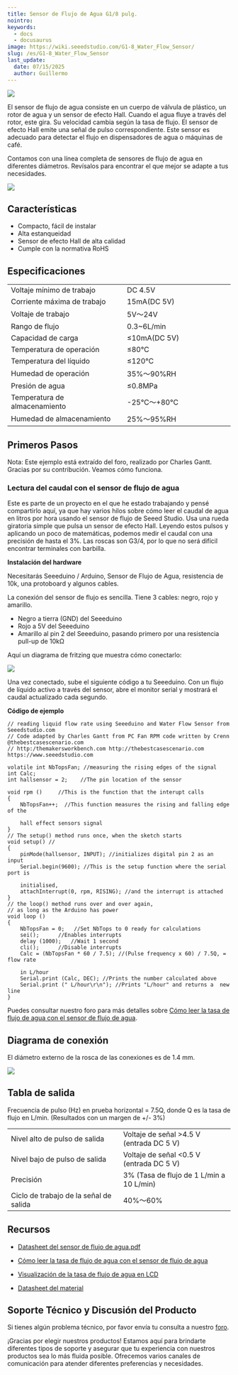 ```yaml
---
title: Sensor de Flujo de Agua G1/8 pulg.
nointro:
keywords:
  - docs
  - docusaurus
image: https://wiki.seeedstudio.com/G1-8_Water_Flow_Sensor/
slug: /es/G1-8_Water_Flow_Sensor
last_update:
  date: 07/15/2025
  author: Guillermo
---
```

[![](https://files.seeedstudio.com/wiki/G1-8_Water_Flow_Sensor/img/G18_Water_Flow_Sensor.jpg)](https://www.seeedstudio.com/depot/G18-Water-Flow-Sensor-p-1346.html?cPath=25_32)

El sensor de flujo de agua consiste en un cuerpo de válvula de plástico, un rotor de agua y un sensor de efecto Hall. Cuando el agua fluye a través del rotor, este gira. Su velocidad cambia según la tasa de flujo. El sensor de efecto Hall emite una señal de pulso correspondiente. Este sensor es adecuado para detectar el flujo en dispensadores de agua o máquinas de café.

Contamos con una línea completa de sensores de flujo de agua en diferentes diámetros. Revísalos para encontrar el que mejor se adapte a tus necesidades.

[![](https://files.seeedstudio.com/wiki/Seeed-WiKi/docs/images/300px-Get_One_Now_Banner-ragular.png)](https://www.seeedstudio.com/G1-8-Water-Flow-Sensor-p-1346.html)

## Características

* Compacto, fácil de instalar  
* Alta estanqueidad  
* Sensor de efecto Hall de alta calidad  
* Cumple con la normativa RoHS  

## Especificaciones

<table >
<tr>
<td>Voltaje mínimo de trabajo
</td>
<td>DC 4.5V
</td></tr>
<tr>
<td>Corriente máxima de trabajo
</td>
<td>15mA(DC 5V)
</td></tr>
<tr>
<td width="400px">Voltaje de trabajo
</td>
<td width="400px">5V～24V
</td></tr>
<tr>
<td>Rango de flujo
</td>
<td>0.3~6L/min
</td></tr>
<tr>
<td>Capacidad de carga
</td>
<td>≤10mA(DC 5V)
</td></tr>
<tr>
<td>Temperatura de operación
</td>
<td>≤80℃
</td></tr>
<tr>
<td>Temperatura del líquido
</td>
<td>≤120℃
</td></tr>
<tr>
<td>Humedad de operación
</td>
<td>35%～90%RH
</td></tr>
<tr>
<td>Presión de agua
</td>
<td>≤0.8MPa
</td></tr>
<tr>
<td>Temperatura de almacenamiento
</td>
<td>-25℃～+80℃
</td></tr>
<tr>
<td>Humedad de almacenamiento
</td>
<td>25%～95%RH
</td></tr></table>

## Primeros Pasos

<font>Nota: Este ejemplo está extraído del foro, realizado por Charles Gantt. Gracias por su contribución. Veamos cómo funciona.</font>

### Lectura del caudal con el sensor de flujo de agua

Este es parte de un proyecto en el que he estado trabajando y pensé compartirlo aquí, ya que hay varios hilos sobre cómo leer el caudal de agua en litros por hora usando el sensor de flujo de Seeed Studio. Usa una rueda giratoria simple que pulsa un sensor de efecto Hall. Leyendo estos pulsos y aplicando un poco de matemáticas, podemos medir el caudal con una precisión de hasta el 3%. Las roscas son G3/4, por lo que no será difícil encontrar terminales con barbilla.

**Instalación del hardware**

Necesitarás Seeeduino / Arduino, Sensor de Flujo de Agua, resistencia de 10k, una protoboard y algunos cables.

La conexión del sensor de flujo es sencilla. Tiene 3 cables: negro, rojo y amarillo.  
- Negro a tierra (GND) del Seeeduino  
- Rojo a 5V del Seeeduino  
- Amarillo al pin 2 del Seeeduino, pasando primero por una resistencia pull-up de 10kΩ

Aquí un diagrama de fritzing que muestra cómo conectarlo:

![](https://files.seeedstudio.com/wiki/G1-8_Water_Flow_Sensor/img/Reading_liquid_flow_rate_with_an_Arduino.jpg)

Una vez conectado, sube el siguiente código a tu Seeeduino. Con un flujo de líquido activo a través del sensor, abre el monitor serial y mostrará el caudal actualizado cada segundo.

**Código de ejemplo**

```
// reading liquid flow rate using Seeeduino and Water Flow Sensor from Seeedstudio.com
// Code adapted by Charles Gantt from PC Fan RPM code written by Crenn @thebestcasescenario.com
// http:/themakersworkbench.com http://thebestcasescenario.com https://www.seeedstudio.com

volatile int NbTopsFan; //measuring the rising edges of the signal
int Calc;
int hallsensor = 2;    //The pin location of the sensor

void rpm ()     //This is the function that the interupt calls
{
    NbTopsFan++;  //This function measures the rising and falling edge of the

    hall effect sensors signal
}
// The setup() method runs once, when the sketch starts
void setup() //
{
    pinMode(hallsensor, INPUT); //initializes digital pin 2 as an input
    Serial.begin(9600); //This is the setup function where the serial port is

    initialised,
    attachInterrupt(0, rpm, RISING); //and the interrupt is attached
}
// the loop() method runs over and over again,
// as long as the Arduino has power
void loop ()
{
    NbTopsFan = 0;   //Set NbTops to 0 ready for calculations
    sei();      //Enables interrupts
    delay (1000);   //Wait 1 second
    cli();      //Disable interrupts
    Calc = (NbTopsFan * 60 / 7.5); //(Pulse frequency x 60) / 7.5Q, = flow rate

    in L/hour
    Serial.print (Calc, DEC); //Prints the number calculated above
    Serial.print (" L/hour\r\n"); //Prints "L/hour" and returns a  new line
}
```

Puedes consultar nuestro foro para más detalles sobre [Cómo leer la tasa de flujo de agua con el sensor de flujo de agua](https://forum.seeedstudio.com/viewtopic.php?f=4&amp;t=989&amp;p=3632#p3632).

## Diagrama de conexión

El diámetro externo de la rosca de las conexiones es de 1.4 mm.

![](https://files.seeedstudio.com/wiki/G1-8_Water_Flow_Sensor/img/Wfs-wiring.jpg)

## Tabla de salida

Frecuencia de pulso (Hz) en prueba horizontal = 7.5Q, donde Q es la tasa de flujo en L/min. (Resultados con un margen de +/- 3%)

<table>
<tr>
<td width="400px">Nivel alto de pulso de salida
</td>
<td width="400px">Voltaje de señal &gt;4.5 V (entrada DC 5 V)
</td></tr>
<tr>
<td>Nivel bajo de pulso de salida
</td>
<td>Voltaje de señal &lt;0.5 V (entrada DC 5 V)
</td></tr>
<tr>
<td>Precisión
</td>
<td>3% (Tasa de flujo de 1 L/min a 10 L/min)
</td></tr>
<tr>
<td>Ciclo de trabajo de la señal de salida
</td>
<td>40%～60%
</td></tr>
</table>

## Recursos

*   [Datasheet del sensor de flujo de agua.pdf](https://files.seeedstudio.com/wiki/G1-8_Water_Flow_Sensor/res/Water_flow_sensor_datasheet.pdf)

*   [Cómo leer la tasa de flujo de agua con el sensor de flujo de agua](https://forum.seeedstudio.com/viewtopic.php?f=4&amp;t=989&amp;p=3632#p3632)

*   [Visualización de la tasa de flujo de agua en LCD](http://www.practicalarduino.com/projects/water-flow-gauge)

*   [Datasheet del material](http://garden.seeedstudio.com/images/4/4e/YEE70G30HSLNC..pdf)

## Soporte Técnico y Discusión del Producto

Si tienes algún problema técnico, por favor envía tu consulta a nuestro [foro](http://forum.seeedstudio.com/).

¡Gracias por elegir nuestros productos! Estamos aquí para brindarte diferentes tipos de soporte y asegurar que tu experiencia con nuestros productos sea lo más fluida posible. Ofrecemos varios canales de comunicación para atender diferentes preferencias y necesidades.

<div class="button_tech_support_container">
<a href="https://forum.seeedstudio.com/" class="button_forum"></a> 
<a href="https://www.seeedstudio.com/contacts" class="button_email"></a>
</div>

<div class="button_tech_support_container">
<a href="https://discord.gg/eWkprNDMU7" class="button_discord"></a> 
<a href="https://github.com/Seeed-Studio/wiki-documents/discussions/69" class="button_discussion"></a>
</div>